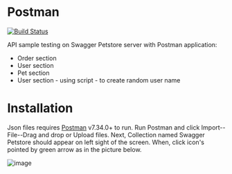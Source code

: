 # Postman
[![Build Status](https://travis-ci.org/joemccann/dillinger.svg?branch=master)](https://travis-ci.org/joemccann/dillinger)

API sample testing on Swagger Petstore server with Postman application:
- Order section
- User section
- Pet section
- User section - using script - to create random user name


# Installation

Json files requires [Postman](https://www.postman.com/downloads/) v7.34.0+ to run.
Run Postman and click Import--File--Drag and drop or Upload files.
Next, Collection named Swagger Petstore should appear on left sight of the screen.
When, click icon's pointed by green arrow as in the picture below.

![image](https://drive.google.com/uc?export=view&id=1xLg7TzU8s3_3NbZKtMdCdJs6hRMUUR7z)
